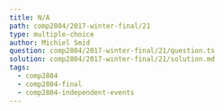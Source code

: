 ```yaml
---
title: N/A
path: comp2804/2017-winter-final/21
type: multiple-choice
author: Michiel Smid
question: comp2804/2017-winter-final/21/question.ts
solution: comp2804/2017-winter-final/21/solution.md
tags:
  - comp2804
  - comp2804-final
  - comp2804-independent-events
---
```

